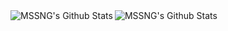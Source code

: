 <img align="left" alt="MSSNG's Github Stats" src="https://github-readme-stats.vercel.app/api?username=Missing-Tech&count_private=true&show_icons=true"/>
<img align="left" alt="MSSNG's Github Stats" src="https://github-readme-stats.vercel.app/api/top-langs/?username=Missing-Tech&exclude_repo=Missing-Tech.github.io"/>
